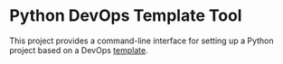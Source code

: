 # Python DevOps Template Tool

This project provides a command-line interface for setting up a Python project based on a DevOps [template](https://github.com/lrothack/dev-ops).